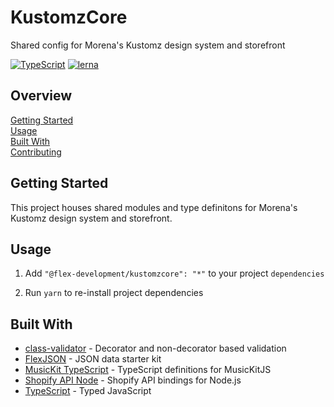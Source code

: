 # KustomzCore

Shared config for Morena's Kustomz design system and storefront

[![TypeScript](https://badgen.net/badge/-/typescript?icon=typescript&label)](https://www.typescriptlang.org/)
[![lerna](https://img.shields.io/badge/maintained%20with-lerna-cc00ff.svg)](https://lerna.js.org/)

## Overview

[Getting Started](#getting-started)  
[Usage](#usage)  
[Built With](#built-with)  
[Contributing](docs/CONTRIBUTING.md)

## Getting Started

This project houses shared modules and type definitons for Morena's Kustomz
design system and storefront.

## Usage

1. Add `"@flex-development/kustomzcore": "*"` to your project `dependencies`

2. Run `yarn` to re-install project dependencies

## Built With

- [class-validator][1] - Decorator and non-decorator based validation
- [FlexJSON][2] - JSON data starter kit
- [MusicKit TypeScript][3] - TypeScript definitions for MusicKitJS
- [Shopify API Node][4] - Shopify API bindings for Node.js
- [TypeScript][5] - Typed JavaScript

[1]: https://github.com/typestack/class-validator
[2]: https://github.com/flex-development/json
[3]: https://github.com/wsmd/musickit-typescript
[4]: https://github.com/MONEI/Shopify-api-node
[5]: https://www.typescriptlang.org/
